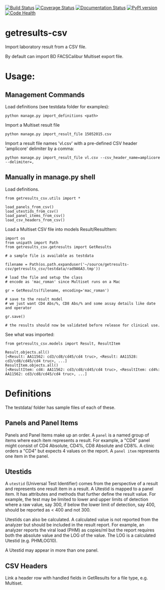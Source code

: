 [![Build Status](https://travis-ci.org/botswana-harvard/getresults-csv.svg?branch=develop)](https://travis-ci.org/botswana-harvard/getresults-csv)
[![Coverage Status](https://coveralls.io/repos/botswana-harvard/getresults-csv/badge.svg?branch=develop)](https://coveralls.io/r/botswana-harvard/getresults-csv?branch=develop)
[![Documentation Status](https://readthedocs.org/projects/getresults-csv/badge/?version=latest)](https://readthedocs.org/projects/getresults-csv/?badge=latest)
[![PyPI version](https://badge.fury.io/py/getresults-csv.svg)](http://badge.fury.io/py/getresults-csv)
[![Code Health](https://landscape.io/github/botswana-harvard/getresults-csv/develop/landscape.svg?style=flat)](https://landscape.io/github/botswana-harvard/getresults-csv/develop)

# getresults-csv

Import laboratory result from a CSV file.

By default can import BD FACSCalibur Multiset export file.

Usage:
======

Management Commands
-------------------

Load definitions (see testdata folder for examples):

	python manage.py import_definitions <path>

Import a Multiset result file

    python manage.py import_result_file 15052015.csv

Import a result file names 'vl.csv' with a pre-defined CSV header 'amplicore' delimiter by a comma:

    python manage.py import_result_file vl.csv --csv_header_name=amplicore --delimiter=,


Manually in manage.py shell
------------------

Load definitions.

    from getresults_csv.utils import *

    load_panels_from_csv()
    load_utestids_from_csv()
    load_panel_items_from_csv()
    load_csv_headers_from_csv()
    
Load a Multiset CSV file into models Result/ResultItem:

    import os
    from unipath import Path
    from getresults_csv.getresults import GetResults
    
    # a sample file is available as testdata

    filename = Path(os.path.expanduser('~/source/getresults-csv/getresults_csv/testdata/rad9A6A3.tmp'))

    # load the file and setup the class
    # encode as 'mac_roman' since Multiset runs on a Mac

    gr = GetResults(filename, encoding='mac_roman')

    # save to the result model 
    # we just want CD4 Abs/%, CD8 Abs/% and some assay details like date and operator

    gr.save()

    # the results should now be validated before release for clinical use.

See what was imported:
	
	from getresults_csv.models import Result, ResultItem
	
	Result.objects.all()
	[<Result: AA11562: cd3/cd8/cd45/cd4 truc>, <Result: AA11528: cd3/cd8/cd45/cd4 truc>, ...]
	ResultItem.objects.all()
	[<ResultItem: cd4: AA11562: cd3/cd8/cd45/cd4 truc>, <ResultItem: cd4%: AA11562: cd3/cd8/cd45/cd4 truc>, ...]


Definitions
===========

The testdata/ folder has sample files of each of these.

## Panels and Panel Items
Panels and Panel Items make up an order. A `panel` is a named group of items where each item represents a result. For example, a "CD4" panel might consist of CD4 Absolute, CD4%, CD8 Absolute and CD8%. A clinic orders a "CD4" but expects 4 values on the report. A `panel item` represents one item in the panel.

## Utestids
A `utestid` (Universal Test Identifier) comes from the perspective of a result and represents one result item in a result. A Utestid is mapped to a panel item. It has attributes and methods that further define the result value. For example, the test may be limited to lower and upper limits of
detection where a raw value, say 300, if below the lower limit of detection, say 400, should be reported
as < 400 and not 300.

Utestids can also be calculated. A calculated value is not reported from the analyzer but should be 
included in the result report. For example, an analyzer reports the viral load (PHM) as copies/ml but the report 
requires both the absolute value and the LOG of the value. The LOG is a calculated Utestid (e.g. PHMLOG10).
 
A Utestid may appear in more than one panel.

CSV Headers
-----------
Link a header row with handled fields in GetResults for a file type, e.g. Multiset.
 
